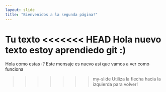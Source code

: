 ```yaml
---
layout: slide
title: "Bienvenidos a la segunda página!"
---
```

Tu texto
<<<<<<< HEAD
Hola nuevo texto estoy aprendiedo git :)
=======
Hola como estas :?
Este mensaje es nuevo asi que vamos a ver como funciona

>>>>>>> my-slide
Utiliza la flecha hacia la izquierda para volver!